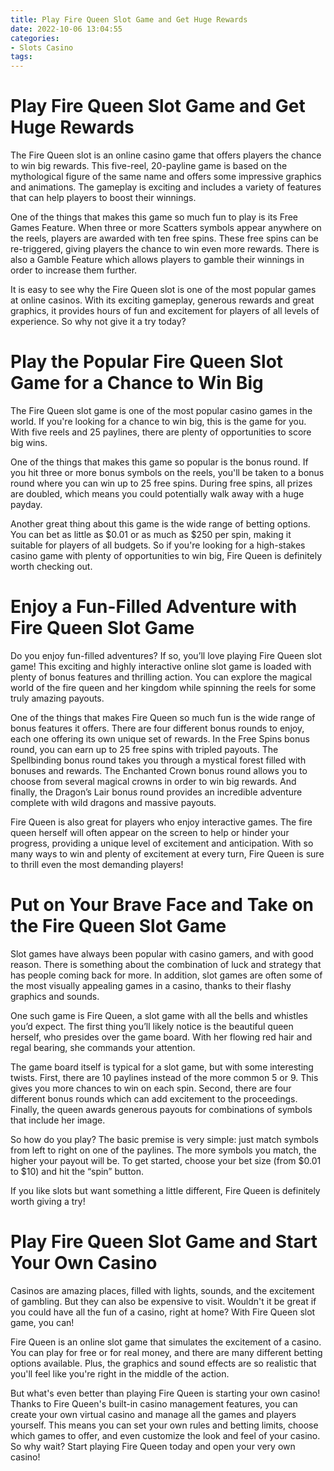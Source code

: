 ```yaml
---
title: Play Fire Queen Slot Game and Get Huge Rewards 
date: 2022-10-06 13:04:55
categories:
- Slots Casino
tags:
---
```



#  Play Fire Queen Slot Game and Get Huge Rewards 

The Fire Queen slot is an online casino game that offers players the chance to win big rewards. This five-reel, 20-payline game is based on the mythological figure of the same name and offers some impressive graphics and animations. The gameplay is exciting and includes a variety of features that can help players to boost their winnings.

One of the things that makes this game so much fun to play is its Free Games Feature. When three or more Scatters symbols appear anywhere on the reels, players are awarded with ten free spins. These free spins can be re-triggered, giving players the chance to win even more rewards. There is also a Gamble Feature which allows players to gamble their winnings in order to increase them further.

It is easy to see why the Fire Queen slot is one of the most popular games at online casinos. With its exciting gameplay, generous rewards and great graphics, it provides hours of fun and excitement for players of all levels of experience. So why not give it a try today?

#  Play the Popular Fire Queen Slot Game for a Chance to Win Big 

The Fire Queen slot game is one of the most popular casino games in the world. If you're looking for a chance to win big, this is the game for you. With five reels and 25 paylines, there are plenty of opportunities to score big wins.

One of the things that makes this game so popular is the bonus round. If you hit three or more bonus symbols on the reels, you'll be taken to a bonus round where you can win up to 25 free spins. During free spins, all prizes are doubled, which means you could potentially walk away with a huge payday.

Another great thing about this game is the wide range of betting options. You can bet as little as $0.01 or as much as $250 per spin, making it suitable for players of all budgets. So if you're looking for a high-stakes casino game with plenty of opportunities to win big, Fire Queen is definitely worth checking out.

#  Enjoy a Fun-Filled Adventure with Fire Queen Slot Game 

Do you enjoy fun-filled adventures? If so, you’ll love playing Fire Queen slot game! This exciting and highly interactive online slot game is loaded with plenty of bonus features and thrilling action. You can explore the magical world of the fire queen and her kingdom while spinning the reels for some truly amazing payouts.

One of the things that makes Fire Queen so much fun is the wide range of bonus features it offers. There are four different bonus rounds to enjoy, each one offering its own unique set of rewards. In the Free Spins bonus round, you can earn up to 25 free spins with tripled payouts. The Spellbinding bonus round takes you through a mystical forest filled with bonuses and rewards. The Enchanted Crown bonus round allows you to choose from several magical crowns in order to win big rewards. And finally, the Dragon’s Lair bonus round provides an incredible adventure complete with wild dragons and massive payouts.

Fire Queen is also great for players who enjoy interactive games. The fire queen herself will often appear on the screen to help or hinder your progress, providing a unique level of excitement and anticipation. With so many ways to win and plenty of excitement at every turn, Fire Queen is sure to thrill even the most demanding players!

#  Put on Your Brave Face and Take on the Fire Queen Slot Game 

Slot games have always been popular with casino gamers, and with good reason. There is something about the combination of luck and strategy that has people coming back for more. In addition, slot games are often some of the most visually appealing games in a casino, thanks to their flashy graphics and sounds.

One such game is Fire Queen, a slot game with all the bells and whistles you’d expect. The first thing you’ll likely notice is the beautiful queen herself, who presides over the game board. With her flowing red hair and regal bearing, she commands your attention.

The game board itself is typical for a slot game, but with some interesting twists. First, there are 10 paylines instead of the more common 5 or 9. This gives you more chances to win on each spin. Second, there are four different bonus rounds which can add excitement to the proceedings. Finally, the queen awards generous payouts for combinations of symbols that include her image.

So how do you play? The basic premise is very simple: just match symbols from left to right on one of the paylines. The more symbols you match, the higher your payout will be. To get started, choose your bet size (from $0.01 to $10) and hit the “spin” button.

If you like slots but want something a little different, Fire Queen is definitely worth giving a try!

#  Play Fire Queen Slot Game and Start Your Own Casino

Casinos are amazing places, filled with lights, sounds, and the excitement of gambling. But they can also be expensive to visit. Wouldn't it be great if you could have all the fun of a casino, right at home? With Fire Queen slot game, you can!

Fire Queen is an online slot game that simulates the excitement of a casino. You can play for free or for real money, and there are many different betting options available. Plus, the graphics and sound effects are so realistic that you'll feel like you're right in the middle of the action.

But what's even better than playing Fire Queen is starting your own casino! Thanks to Fire Queen's built-in casino management features, you can create your own virtual casino and manage all the games and players yourself. This means you can set your own rules and betting limits, choose which games to offer, and even customize the look and feel of your casino. So why wait? Start playing Fire Queen today and open your very own casino!